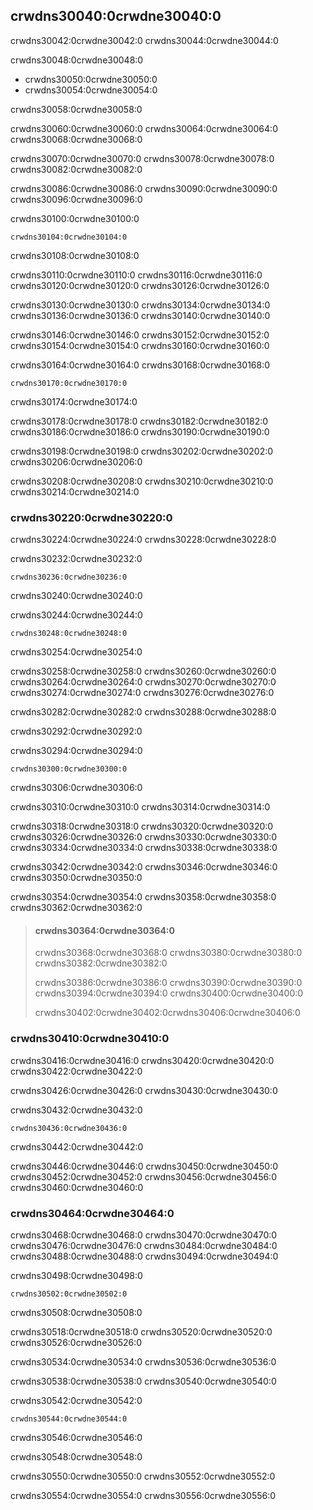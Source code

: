 ## crwdns30040:0crwdne30040:0

crwdns30042:0crwdne30042:0 crwdns30044:0crwdne30044:0

crwdns30048:0crwdne30048:0

* crwdns30050:0crwdne30050:0
* crwdns30054:0crwdne30054:0

crwdns30058:0crwdne30058:0

crwdns30060:0crwdne30060:0 crwdns30064:0crwdne30064:0 crwdns30068:0crwdne30068:0

crwdns30070:0crwdne30070:0 crwdns30078:0crwdne30078:0 crwdns30082:0crwdne30082:0

crwdns30086:0crwdne30086:0 crwdns30090:0crwdne30090:0<!-- ignore --> crwdns30096:0crwdne30096:0

<span class="filename">crwdns30100:0crwdne30100:0</span>

```rust,ignore,does_not_compile
crwdns30104:0crwdne30104:0
```


<span class="caption">crwdns30108:0crwdne30108:0</span>

crwdns30110:0crwdne30110:0 crwdns30116:0crwdne30116:0 crwdns30120:0crwdne30120:0 crwdns30126:0crwdne30126:0

crwdns30130:0crwdne30130:0 crwdns30134:0crwdne30134:0 crwdns30136:0crwdne30136:0 crwdns30140:0crwdne30140:0

crwdns30146:0crwdne30146:0 crwdns30152:0crwdne30152:0 crwdns30154:0crwdne30154:0 crwdns30160:0crwdne30160:0

crwdns30164:0crwdne30164:0 crwdns30168:0crwdne30168:0

```console
crwdns30170:0crwdne30170:0
```


<span class="caption">crwdns30174:0crwdne30174:0</span>

crwdns30178:0crwdne30178:0 crwdns30182:0crwdne30182:0 crwdns30186:0crwdne30186:0 crwdns30190:0crwdne30190:0

crwdns30198:0crwdne30198:0 crwdns30202:0crwdne30202:0 crwdns30206:0crwdne30206:0

crwdns30208:0crwdne30208:0 crwdns30210:0crwdne30210:0 crwdns30214:0crwdne30214:0

### crwdns30220:0crwdne30220:0

crwdns30224:0crwdne30224:0 crwdns30228:0crwdne30228:0

<span class="filename">crwdns30232:0crwdne30232:0</span>

```rust,ignore,does_not_compile
crwdns30236:0crwdne30236:0
```


<span class="caption">crwdns30240:0crwdne30240:0</span>

crwdns30244:0crwdne30244:0

```console
crwdns30248:0crwdne30248:0
```


<span class="caption">crwdns30254:0crwdne30254:0</span>

crwdns30258:0crwdne30258:0 crwdns30260:0crwdne30260:0 crwdns30264:0crwdne30264:0 crwdns30270:0crwdne30270:0 crwdns30274:0crwdne30274:0 crwdns30276:0crwdne30276:0

crwdns30282:0crwdne30282:0 crwdns30288:0crwdne30288:0

crwdns30292:0crwdne30292:0

<span class="filename">crwdns30294:0crwdne30294:0</span>

```rust,noplayground,test_harness
crwdns30300:0crwdne30300:0
```


<span class="caption">crwdns30306:0crwdne30306:0</span>

crwdns30310:0crwdne30310:0 crwdns30314:0crwdne30314:0

crwdns30318:0crwdne30318:0 crwdns30320:0crwdne30320:0 crwdns30326:0crwdne30326:0 crwdns30330:0crwdne30330:0 crwdns30334:0crwdne30334:0 crwdns30338:0crwdne30338:0

crwdns30342:0crwdne30342:0 crwdns30346:0crwdne30346:0 crwdns30350:0crwdne30350:0

crwdns30354:0crwdne30354:0 crwdns30358:0crwdne30358:0 crwdns30362:0crwdne30362:0

> #### crwdns30364:0crwdne30364:0
> 
> crwdns30368:0crwdne30368:0 crwdns30380:0crwdne30380:0 crwdns30382:0crwdne30382:0
> 
> crwdns30386:0crwdne30386:0 crwdns30390:0crwdne30390:0 crwdns30394:0crwdne30394:0 crwdns30400:0crwdne30400:0
> 
> crwdns30402:0crwdne30402:0<!-- ignore -->crwdns30406:0crwdne30406:0

### crwdns30410:0crwdne30410:0

crwdns30416:0crwdne30416:0 crwdns30420:0crwdne30420:0 crwdns30422:0crwdne30422:0

crwdns30426:0crwdne30426:0 crwdns30430:0crwdne30430:0

<span class="filename">crwdns30432:0crwdne30432:0</span>

```rust,noplayground,test_harness
crwdns30436:0crwdne30436:0
```


<span class="caption">crwdns30442:0crwdne30442:0</span>

crwdns30446:0crwdne30446:0 crwdns30450:0crwdne30450:0 crwdns30452:0crwdne30452:0 crwdns30456:0crwdne30456:0 crwdns30460:0crwdne30460:0

### crwdns30464:0crwdne30464:0

crwdns30468:0crwdne30468:0 crwdns30470:0crwdne30470:0 crwdns30476:0crwdne30476:0 crwdns30484:0crwdne30484:0 crwdns30488:0crwdne30488:0 crwdns30494:0crwdne30494:0

<span class="filename">crwdns30498:0crwdne30498:0</span>

```rust,noplayground
crwdns30502:0crwdne30502:0
```


<span class="caption">crwdns30508:0crwdne30508:0</span>

crwdns30518:0crwdne30518:0 crwdns30520:0crwdne30520:0 crwdns30526:0crwdne30526:0

crwdns30534:0crwdne30534:0 crwdns30536:0crwdne30536:0

crwdns30538:0crwdne30538:0 crwdns30540:0crwdne30540:0

<span class="filename">crwdns30542:0crwdne30542:0</span>

```rust,noplayground
crwdns30544:0crwdne30544:0
```


<span class="caption">crwdns30546:0crwdne30546:0</span>

crwdns30548:0crwdne30548:0

crwdns30550:0crwdne30550:0 crwdns30552:0crwdne30552:0

crwdns30554:0crwdne30554:0 crwdns30556:0crwdne30556:0
